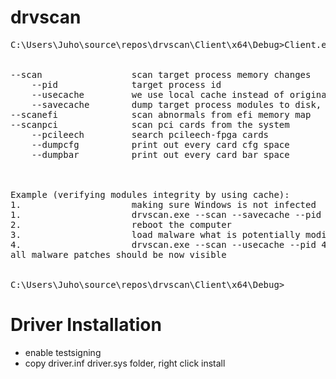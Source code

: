 # drvscan
<pre>
C:\Users\Juho\source\repos\drvscan\Client\x64\Debug>Client.exe --help


--scan                 scan target process memory changes
    --pid              target process id
    --usecache         we use local cache instead of original PE files
    --savecache        dump target process modules to disk, these can be used later with --usecache
--scanefi              scan abnormals from efi memory map
--scanpci              scan pci cards from the system
    --pcileech         search pcileech-fpga cards
    --dumpcfg          print out every card cfg space
    --dumpbar          print out every card bar space



Example (verifying modules integrity by using cache):
1.                     making sure Windows is not infected
1.                     drvscan.exe --scan --savecache --pid 4
2.                     reboot the computer
3.                     load malware what is potentially modifying modules
4.                     drvscan.exe --scan --usecache --pid 4
all malware patches should be now visible


C:\Users\Juho\source\repos\drvscan\Client\x64\Debug>
</pre>
# Driver Installation
- enable testsigning  
- copy driver.inf driver.sys folder, right click install


